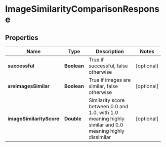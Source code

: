 
# ImageSimilarityComparisonResponse

## Properties
Name | Type | Description | Notes
------------ | ------------- | ------------- | -------------
**successful** | **Boolean** | True if successful, false otherwise |  [optional]
**areImagesSimilar** | **Boolean** | True if images are similar, false otherwise |  [optional]
**imageSimilarityScore** | **Double** | Similarity score between 0.0 and 1.0, with 1.0 meaning highly similar and 0.0 meaning highly dissimilar |  [optional]




